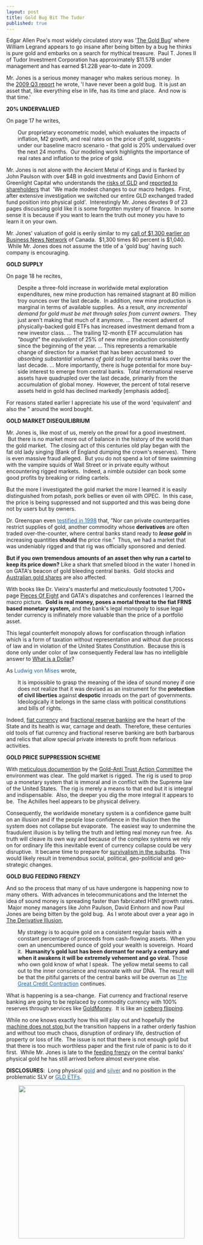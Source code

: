 ```yaml
---
layout: post
title: Gold Bug Bit The Tudor
published: true
---
```

<p>Edgar Allen Poe's most widely circulated story was '<a title="the gold bug" href="http://www.runtogold.com/2009/01/the-gold-bug-by-edgar-allen-poe/" target="_blank">The Gold Bug</a>' where William Legrand appears to go insane after being bitten by a bug he thinks is pure gold and embarks on a search for mythical treasure.  Paul T. Jones II of Tudor Investment Corporation has approximately $11.57B under management and has earned $1.22B year-to-date in 2009.</p>
<p>Mr. Jones is a serious money manager who makes serious money.  In the <a id="aptureLink_sKL6isjf9J" title="tudor investment" href="http://www.runtogold.com/images/Tudor.pdf" target="_blank">2009 Q3 report</a> he wrote, 'I have never been a gold bug.  It is just an asset that, like everything else in life, has its time and place.  And now is that time.'</p>
<p><strong>20% UNDERVALUED</strong></p>
<p>On page 17 he writes,</p>
<p style="padding-left: 30px;">Our proprietary econometric model, which evaluates the impacts of inflation, M2 growth, and real rates on the price of gold, suggests - under our baseline macro scenario - that gold is 20% undervalued over the next 24 months.  Our modeling work highlights the importance of real rates and inflation to the price of gold.</p>
<p>Mr. Jones is not alone with the Ancient Metal of Kings and is flanked by John Paulson with over $4B in gold investments and David Einhorn of Greenlight Capital who understands the <a title="gld risks" href="http://www.runtogold.com/2009/02/another-problem-with-the-gld-etf/" target="_blank">risks of GLD</a> and <a id="aptureLink_KItHY2aTxf" href="http://www.runtogold.com/images/david-einhorn-july-13-2009-investor-letter-2.jpg">reported to shareholders</a> that  'We made modest changes to our macro hedges.  First, after extensive investigation we switched our entire GLD exchanged traded fund position into physical gold'.  Interestingly Mr. Jones devotes 9 of 23 pages discussing gold like it is some forgotten mystery of finance.  In some sense it is because if you want to learn the truth out money you have to learn it on your own.</p>
<p>Mr. Jones' valuation of gold is eerily similar to my <a id="aptureLink_ewji3Ibbe3" href="http://www.youtube.com/watch?v=E-nef6E9VPI#t=34">call of $1,300 earlier on Business News Network</a> of Canada.  $1,300 times 80 percent is $1,040.  While Mr. Jones does not assume the title of a 'gold bug' having such company is encouraging.</p>
<p><strong>GOLD SUPPLY</strong></p>
<p>On page 18 he recites,</p>
<p style="padding-left: 30px;">Despite a three-fold increase in worldwide metal exploration expenditures, new mine production has remained stagnant at 80 million troy ounces over the last decade.  In addition, new mine production is marginal in terms of available supplies.  As a result, <em>any incremental demand for gold must be met through sales from current owners</em>.  They just aren't making that much of it anymore. ... The recent advent of physically-backed gold ETFs has increased investment demand from a new investor class. ... The trailing 12-month ETF accumulation has <em>"bought"</em> the <em>equivalent</em> of 25% of new mine production consistently since the beginning of the year. ... This represents a remarkable change of direction for a market that has been accustomed  to <em>absorbing substantial volumes of gold sold </em>by central banks over the last decade. ... More importantly, there is huge potential for more buy-side interest to emerge from central banks.  Total international reserve assets have quadrupled over the last decade, primarily from the accumulation of global money.  However, the percent of total reserve assets held in gold has declined markedly [emphasis added].</p>
<p>For reasons stated earlier I appreciate his use of the word 'equivalent' and also the " around the word bought.</p>
<p><strong>GOLD MARKET DISEQUILIBRIUM</strong></p>
<p>Mr. Jones is, like most of us, merely on the prowl for a good investment.  But there is no market more out of balance in the history of the world than the gold market.  The closing act of this centuries old play began with the fat old lady singing (Bank of England dumping the crown's reserves).  There is even massive fraud alleged.  But you do not spend a lot of time swimming with the vampire squids of Wall Street or in private equity without encountering rigged markets.  Indeed, a nimble outsider can book some good profits by breaking or riding cartels.</p>
<p>But the more I investigated the gold market the more I learned it is easily distinguished from potash, pork bellies or even oil with OPEC.  In this case, the price is being suppressed and not supported and this was being done not by users but by owners.</p>
<p>Dr. Greenspan even <a style="text-decoration: underline; color: #2361a1; padding: 0px; margin: 0px;" rel="nofollow" href="http://www.federalreserve.gov/boarddocs/testimony/1998/19980724.htm" target="_blank">testified in 1998</a> that, ”Nor can private counterparties restrict supplies of gold, another commodity whose <strong>derivatives</strong> are often traded over-the-counter, where central banks stand ready to <strong><em>lease gold</em></strong><em> </em>in increasing quantities <strong>should</strong> the price rise.”  Thus, we had a market that was undeniably rigged and that rig was officially sponsored and denied.</p>
<p><strong>But if you own tremendous amounts of an asset then why run a cartel to keep its price down?</strong> Like a shark that smelled blood in the water I honed in on GATA's beacon of gold bleeding central banks.  Gold stocks and <a title="australian gold shares" href="http://goldoz.com.au/" target="_blank">Australian gold shares</a> are also affected.</p>
<p>With books like Dr. Vieira's masterful and meticulously footnoted 1,700+ page <a title="pieces of eight" href="http://www.runtogold.com/2009/07/pieces-of-eight/" target="_blank">Pieces Of Eight</a> and GATA's dispatches and conferences I learned the macro picture.  <strong>Gold is real money, poses a mortal threat to the fiat FRN$ based monetary system,</strong> and the bank's legal monopoly to issue legal tender currency is inifinately more valuable than the price of a portfolio asset.</p>
<p>This legal counterfeit monopoly allows for confiscation through inflation which is a form of taxation without representation and without due process of law and in violation of the United States Constitution.  Because this is done only under color of law consequently Federal law has no intelligible answer to <a title="what is a dollar" href="http://www.runtogold.com/2009/05/define-the-dollar-or-else/" target="_blank">What is a Dollar</a>?</p>
<p>As <a style="text-decoration: none; color: #2361a1; padding: 0px; margin: 0px;" title="sound money" href="http://mises.org/story/2276" target="_blank">Ludwig von Mises</a> wrote,</p>
<p style="padding-left: 30px;">It is impossible to grasp the meaning of the idea of sound money if one does not realize that it was devised as an instrument for the <strong>protection of civil liberties</strong> against <strong>despotic</strong> inroads on the part of governments. Ideologically it belongs in the same class with political constitutions and bills of rights.</p>
<p>Indeed, <a title="fiat currency" href="http://www.greatcreditcontraction.com/fiat-currency" target="_blank">fiat currency</a> and <a title="fractional reserve banking" href="http://www.greatcreditcontraction.com/fractional-reserve-banking" target="_blank">fractional reserve banking</a> are the heart of the State and its health is war, carnage and death.  Therefore, these centuries old tools of fiat currency and fractional reserve banking are both barbarous and relics that allow special private interests to profit from nefarious activities.</p>
<p><strong>GOLD PRICE SUPPRESSION SCHEME</strong></p>
<p>With <a id="aptureLink_5ELgLryD2L" href="http://www.youtube.com/watch?v=06fa20Y_cXg">meticulous documention</a> by the <a title="gata" href="http://www.gata.org" target="_blank">Gold-Anti Trust Action Committee</a> the environment was clear.  The gold market is rigged.  The rig is used to prop up a monetary system that is immoral and in conflict with the Supreme law of the United States.  The rig is merely a means to that end but it is integral and indispensable.  Also, the deeper you dig the more integral it appears to be.  The Achilles heel appears to be physical delivery.</p>
<p>Consequently, the worldwide monetary system is a confidence game built on an illusion and if the people lose confidence in the illusion then the system does not collapse but evaporate.  The easiest way to undermine the fraudulent illusion is by telling the truth and letting real money run free.  As truth will cleave its own way and because of the complex systems we rely on for ordinary life this inevitable event of currency collapse could be very disruptive.  It became time to prepare for <a title="survivalism in the suburbs" href="http://www.runtogold.com/2009/05/survivalism-in-the-suburbs/" target="_blank">survivalism in the suburbs</a>.  This would likely result in tremendous social, political, geo-politicial and geo-strategic changes.</p>
<p><strong>GOLD BUG FEEDING FRENZY</strong></p>
<p>And so the process that many of us have undergone is happening now to many others.  With advances in telecommunications and the Internet the idea of sound money is spreading faster than fabricated H1N1 growth rates.  Major money managers like John Paulson, David Einhorn and now Paul Jones are being bitten by the gold bug.  As I wrote about over a year ago in <a title="derivative illusion" href="http://www.runtogold.com/2008/10/derivative-illusion/" target="_blank">The Derivative Illusion</a>,</p>
<p style="padding-left: 30px;">My strategy is to acquire gold on a consistent regular basis with a constant percentage of proceeds from cash-flowing assets.  When you own an unencumbered ounce of gold your wealth is sovereign.  Hoard it.  <strong>Humanity’s gold lust has been dormant for nearly a century and when it awakens it will be extremely vehement and go viral.</strong> Those who own gold know of what I speak.  The yellow metal seems to call out to the inner conscience and resonate with our DNA.  The result will be that the pitiful garrets of the central banks will be overrun as <a style="text-decoration: underline; color: #2361a1; padding: 0px; margin: 0px;" href="http://www.creditcontraction.com/" target="_blank">The Great Credit Contraction</a> continues.</p>
<p>What is happening is a sea-change.  Fiat currency and fractional reserve banking are going to be replaced by commodity currency with 100% reserves through services like <a title="goldmoney" href="http://www.runtogold.com/goldmoney" target="_blank">GoldMoney</a>.  It is like an <a id="aptureLink_n7jRUqJV3v" href="http://www.youtube.com/watch?v=tt6digvuLsk">iceberg flipping</a>.</p>
<p>While no one knows exactly how this will play out and hopefully the <a title="the machine stops" href="http://www.runtogold.com/2006/12/the-machine-stops-by-e-m-forster/" target="_blank">machine does not stop </a>but the transition happens in a rather orderly fashion and without too much chaos, disruption of ordinary life, destruction of property or loss of life.  The issue is not that there is not enough gold but that there is too much worthless paper and the first rule of panic is to do it first.  While Mr. Jones is late to the <a id="aptureLink_eNEm6Vo4C0" href="http://www.youtube.com/watch?v=FoEUfbegorM">feeding frenzy</a> on the central banks' physical gold he has still arrived before almost everyone else.</p>
<p><strong>DISCLOSURES</strong>:  Long physical <a style="text-decoration: underline; color: #2361a1; padding: 0px; margin: 0px;" title="buying gold" href="http://www.how-to-buy-gold-safely.com/" target="_blank">gold</a> and <a style="text-decoration: underline; color: #2361a1; padding: 0px; margin: 0px;" title="silver" href="http://www.silver-investor.com/" target="_blank">silver</a> and no position in the problematic SLV or <a style="text-decoration: underline; color: #2361a1; padding: 0px; margin: 0px;" title="gld etf" href="http://www.runtogold.com/2008/12/a-problem-with-gld-and-slv-etfs/" target="_blank">GLD ETFs</a>.</p>
<p style="text-align: center;"><a href="http://www.creditcontraction.com" target="_blank"><img class="aligncenter" title="liquidity pyramid" src="{{ site.baseurl }}/images/Liquidity-Pyramid.jpg" alt="" width="440" height="404" /></a></p>
